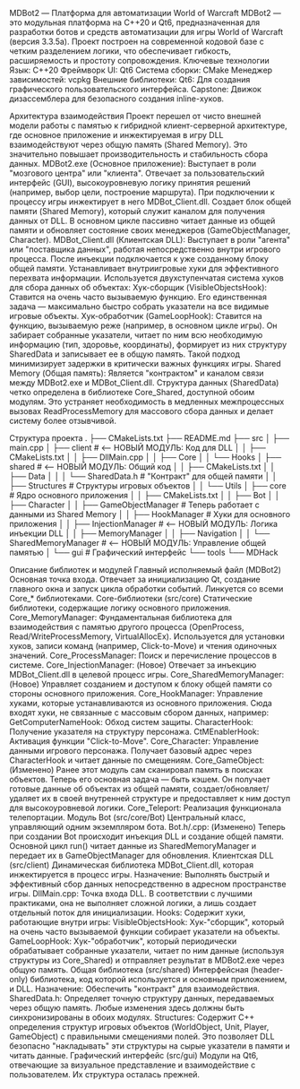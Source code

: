 MDBot2 — Платформа для автоматизации World of Warcraft
MDBot2 — это модульная платформа на C++20 и Qt6, предназначенная для разработки ботов и средств автоматизации для игры World of Warcraft (версия 3.3.5a). Проект построен на современной кодовой базе с четким разделением логики, что обеспечивает гибкость, расширяемость и простоту сопровождения.
Ключевые технологии
Язык: C++20
Фреймворк UI: Qt6
Система сборки: CMake
Менеджер зависимостей: vcpkg
Внешние библиотеки:
Qt6: Для создания графического пользовательского интерфейса.
Capstone: Движок дизассемблера для безопасного создания inline-хуков.

Архитектура взаимодействия
Проект перешел от чисто внешней модели работы с памятью к гибридной клиент-серверной архитектуре, где основное приложение и инжектируемая в игру DLL взаимодействуют через общую память (Shared Memory). Это значительно повышает производительность и стабильность сбора данных.
MDBot2.exe (Основное приложение): Выступает в роли "мозгового центра" или "клиента".
Отвечает за пользовательский интерфейс (GUI), высокоуровневую логику принятия решений (например, выбор цели, построение маршрута).
При подключении к процессу игры инжектирует в него MDBot_Client.dll.
Создает блок общей памяти (Shared Memory), который служит каналом для получения данных от DLL.
В основном цикле пассивно читает данные из общей памяти и обновляет состояние своих менеджеров (GameObjectManager, Character).
MDBot_Client.dll (Клиентская DLL): Выступает в роли "агента" или "поставщика данных", работая непосредственно внутри игрового процесса.
После инъекции подключается к уже созданному блоку общей памяти.
Устанавливает внутриигровые хуки для эффективного перехвата информации.
Используется двухступенчатая система хуков для сбора данных об объектах:
Хук-сборщик (VisibleObjectsHook): Ставится на очень часто вызываемую функцию. Его единственная задача — максимально быстро собрать указатели на все видимые игровые объекты.
Хук-обработчик (GameLoopHook): Ставится на функцию, вызываемую реже (например, в основном цикле игры). Он забирает собранные указатели, читает по ним всю необходимую информацию (тип, здоровье, координаты), формирует из них структуру SharedData и записывает ее в общую память.
Такой подход минимизирует задержки в критически важных функциях игры.
Shared Memory (Общая память): Является "контрактом" и каналом связи между MDBot2.exe и MDBot_Client.dll.
Структура данных (SharedData) четко определена в библиотеке Core_Shared, доступной обоим модулям.
Это устраняет необходимость в медленных межпроцессных вызовах ReadProcessMemory для массового сбора данных и делает систему более отзывчивой.

Структура проекта
.
├── CMakeLists.txt
├── README.md
├── src
│   ├── main.cpp
│   ├── client                # <-- НОВЫЙ МОДУЛЬ: Код для DLL
│   │   ├── CMakeLists.txt
│   │   ├── DllMain.cpp
│   │   ├── Core
│   │   └── Hooks
│   ├── shared                # <-- НОВЫЙ МОДУЛЬ: Общий код
│   │   ├── CMakeLists.txt
│   │   ├── Data
│   │   │   └── SharedData.h  # "Контракт" для общей памяти
│   │   ├── Structures        # Структуры игровых объектов
│   │   └── Utils
│   ├── core                  # Ядро основного приложения
│   │   ├── CMakeLists.txt
│   │   ├── Bot
│   │   ├── Character
│   │   ├── GameObjectManager # Теперь работает с данными из Shared Memory
│   │   ├── HookManager       # Хуки для основного приложения
│   │   ├── InjectionManager  # <-- НОВЫЙ МОДУЛЬ: Логика инъекции DLL
│   │   ├── MemoryManager
│   │   ├── Navigation
│   │   └── SharedMemoryManager # <-- НОВЫЙ МОДУЛЬ: Управление общей памятью
│   └── gui                   # Графический интерфейс
└── tools
    └── MDHack


Описание библиотек и модулей
Главный исполняемый файл (MDBot2)
Основная точка входа. Отвечает за инициализацию Qt, создание главного окна и запуск цикла обработки событий. Линкуется со всеми Core_* библиотеками.
Core-библиотеки (src/core)
Статические библиотеки, содержащие логику основного приложения.
Core_MemoryManager: Фундаментальная библиотека для взаимодействия с памятью другого процесса (OpenProcess, Read/WriteProcessMemory, VirtualAllocEx). Используется для установки хуков, записи команд (например, Click-to-Move) и чтения одиночных значений.
Core_ProcessManager: Поиск и перечисление процессов в системе.
Core_InjectionManager: (Новое) Отвечает за инъекцию MDBot_Client.dll в целевой процесс игры.
Core_SharedMemoryManager: (Новое) Управляет созданием и доступом к блоку общей памяти со стороны основного приложения.
Core_HookManager: Управление хуками, которые устанавливаются из основного приложения. Сюда входят хуки, не связанные с массовым сбором данных, например:
GetComputerNameHook: Обход систем защиты.
CharacterHook: Получение указателя на структуру персонажа.
CtMEnablerHook: Активация функции "Click-to-Move".
Core_Character: Управление данными игрового персонажа. Получает базовый адрес через CharacterHook и читает данные по смещениям.
Core_GameObject: (Изменено) Ранее этот модуль сам сканировал память в поисках объектов. Теперь его основная задача — быть кэшем. Он получает готовые данные об объектах из общей памяти, создает/обновляет/удаляет их в своей внутренней структуре и предоставляет к ним доступ для высокоуровневой логики.
Core_Teleport: Реализация функционала телепортации.
Модуль Bot (src/core/Bot)
Центральный класс, управляющий одним экземпляром бота.
Bot.h/.cpp: (Изменено) Теперь при создании Bot происходит инъекция DLL и создание общей памяти. Основной цикл run() читает данные из SharedMemoryManager и передает их в GameObjectManager для обновления.
Клиентская DLL (src/client)
Динамическая библиотека MDBot_Client.dll, которая инжектируется в процесс игры.
Назначение: Выполнять быстрый и эффективный сбор данных непосредственно в адресном пространстве игры.
DllMain.cpp: Точка входа DLL. В соответствии с лучшими практиками, она не выполняет сложной логики, а лишь создает отдельный поток для инициализации.
Hooks: Содержит хуки, работающие внутри игры:
VisibleObjectsHook: Хук-"сборщик", который на очень часто вызываемой функции собирает указатели на объекты.
GameLoopHook: Хук-"обработчик", который периодически обрабатывает собранные указатели, читает по ним данные (используя структуры из Core_Shared) и отправляет результат в MDBot2.exe через общую память.
Общая библиотека (src/shared)
Интерфейсная (header-only) библиотека, код которой используется и основным приложением, и DLL.
Назначение: Обеспечить "контракт" для взаимодействия.
SharedData.h: Определяет точную структуру данных, передаваемых через общую память. Любые изменения здесь должны быть синхронизированы в обоих модулях.
Structures: Содержит C++ определения структур игровых объектов (WorldObject, Unit, Player, GameObject) с правильными смещениями полей. Это позволяет DLL безопасно "накладывать" эти структуры на сырые указатели в памяти и читать данные.
Графический интерфейс (src/gui)
Модули на Qt6, отвечающие за визуальное представление и взаимодействие с пользователем. Их структура осталась прежней.